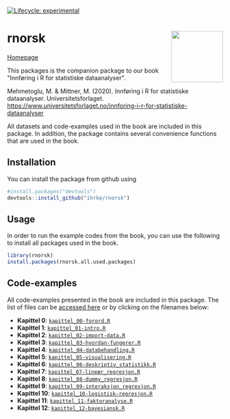 <!-- badges: start -->
[![Lifecycle: experimental](https://img.shields.io/badge/lifecycle-experimental-orange.svg)](https://www.tidyverse.org/lifecycle/#experimental)
<!-- badges: end -->

# rnorsk <img src="man/figures/logo.png" align="right" alt="" width="120" />

[Homepage](https://ihrke.github.io/rnorsk/)

This packages is the companion package to our book "Innføring i R for statistiske dataanalyser".

Mehmetoglu, M. & Mittner, M. (2020). Innføring i R for statistiske dataanalyser. Universitetsforlaget. https://www.universitetsforlaget.no/innforing-i-r-for-statistiske-dataanalyser

All datasets and code-examples used in the book are included in this package. In addition, the package
contains several convenience functions that are used in the book.

## Installation

You can install the package from github using

``` r
#install.packages("devtools")
devtools::install_github("ihrke/rnorsk")
```

## Usage

In order to run the example codes from the book, you can use the following to install all 
packages used in the book.

``` r
library(rnorsk)
install.packages(rnorsk.all.used.packages)
```

## Code-examples

All code-examples presented in the book are included in this package. 
The list of files can be [accessed here](https://github.com/ihrke/rnorsk/tree/master/inst/code_examples) or by clicking on the filenames below:

- **Kapittel 0**: [`kapittel_00-forord.R`](https://github.com/ihrke/rnorsk/tree/master/inst/code_examples/kapittel_00-forord.R)
- **Kapittel 1**: [`kapittel_01-intro.R`](https://github.com/ihrke/rnorsk/tree/master/inst/code_examples/kapittel_01-intro.R)
- **Kapittel 2**: [`kapittel_02-import-data.R`](https://github.com/ihrke/rnorsk/tree/master/inst/code_examples/kapittel_02-import-data.R)
- **Kapittel 3**: [`kapittel_03-hvordan-fungerer.R`](https://github.com/ihrke/rnorsk/tree/master/inst/code_examples/kapittel_03-hvordan-fungerer.R)
- **Kapittel 4**: [`kapittel_04-databehandling.R`](https://github.com/ihrke/rnorsk/tree/master/inst/code_examples/kapittel_04-databehandling.R)
- **Kapittel 5**: [`kapittel_05-visualisering.R`](https://github.com/ihrke/rnorsk/tree/master/inst/code_examples/kapittel_05-visualisering.R)
- **Kapittel 6**: [`kapittel_06-deskriptiv_statistikk.R`](https://github.com/ihrke/rnorsk/tree/master/inst/code_examples/kapittel_06-deskriptiv_statistikk.R)
- **Kapittel 7**: [`kapittel_07-lineær_regresjon.R`](https://github.com/ihrke/rnorsk/tree/master/inst/code_examples/kapittel_07-lineær_regresjon.R)
- **Kapittel 8**: [`kapittel_08-dummy_regresjon.R`](https://github.com/ihrke/rnorsk/tree/master/inst/code_examples/kapittel_08-dummy_regresjon.R)
- **Kapittel 9**: [`kapittel_09-interaksjon_regresjon.R`](https://github.com/ihrke/rnorsk/tree/master/inst/code_examples/kapittel_09-interaksjon_regresjon.R)
- **Kapittel 10**: [`kapittel_10-logistisk-regresjon.R`](https://github.com/ihrke/rnorsk/tree/master/inst/code_examples/kapittel_10-logistisk-regresjon.R)
- **Kapittel 11**: [`kapittel_11-faktoranalyse.R`](https://github.com/ihrke/rnorsk/tree/master/inst/code_examples/kapittel_11-faktoranalyse.R)
- **Kapittel 12**: [`kapittel_12-bayesiansk.R`](https://github.com/ihrke/rnorsk/tree/master/inst/code_examples/kapittel_12-bayesiansk.R)


